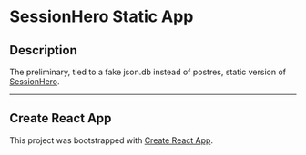 # SessionHero Static App

## Description

The preliminary, tied to a fake json.db instead of postres, static version of [SessionHero](https://github.com/asktami/sessionhero-app).

---

## Create React App

This project was bootstrapped with [Create React App](https://github.com/facebook/create-react-app).
